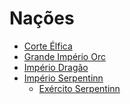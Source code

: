 <!-- TITLE: Nações -->
<!-- SUBTITLE: Visão geral sobre Nações -->

# Nações
* [Corte Élfica](http://localhost/faccoes/nacoes/corte-elfica#corte-elfica)
* [Grande Império Orc](http://localhost/faccoes/nacoes/grande-imperio-orc)
* [Império Dragão](http://localhost/faccoes/nacoes/imperio-dragao#imperio-dragao)
* [Império Serpentinn](http://localhost/faccoes/nacoes/imperio-serpentinn#imperio-serpentinn)
	* [Exército Serpentinn](http://localhost/faccoes/nacoes/exercito-serpentinn#exercito-serpentinn)

